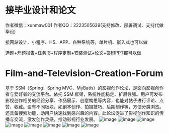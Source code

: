 # 接毕业设计和论文
作者微信：xunmaw001  作者QQ：2223505639(支持修改、部署调试、支持代做毕设)

接网站设计、小程序、H5、APP、各种系统等，单片机、嵌入式也可以做

选题+开题报告+任务书+程序定制+安装测试+论文+答辩PPT都可以做
# Film-and-Television-Creation-Forum
基于 SSM（Spring、Spring MVC、MyBatis）的影视创作论坛，是面向影视创作者与爱好者的交流平台。依托 SSM 框架，系统性能稳定、扩展性强。用户可发布影视创作相关的经验分享、作品展示、创意构思等内容，也能对帖子进行评论、点赞、收藏。设有不同板块，如剧本创作、拍摄技巧、后期制作等，方便分类浏览。还具备搜索功能，助用户快速找到感兴趣的内容。此论坛促进了影视创作知识的传播与交流，激发创作灵感，推动影视行业发展。 
![image](https://github.com/user-attachments/assets/9efc2e00-8f8d-4b4b-9b42-6609bfb6d156)
![image](https://github.com/user-attachments/assets/13e4cf52-3840-4678-a236-660ec76fb1e2)
![image](https://github.com/user-attachments/assets/d8459226-1e07-493c-b8d1-7265aed91c48)
![image](https://github.com/user-attachments/assets/708e9f58-d7f3-403e-8225-ef33c34db540)
![image](https://github.com/user-attachments/assets/fe9b2b6c-4363-40a3-9cc5-e37451568fca)
![image](https://github.com/user-attachments/assets/a62a95e2-2222-4eb0-a288-398285b0b2c7)
![image](https://github.com/user-attachments/assets/f208cd02-cc2b-478d-b032-80581e19776c)
![image](https://github.com/user-attachments/assets/1888172c-e317-4a2c-a9b6-452a620a47a5)
